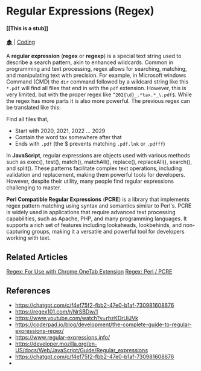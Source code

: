 # Regular Expressions (Regex)

####  [[This is a stub]]

[🏚️](../README.md) | [Coding](/coding/index.md)

A **regular expression** (**regex** or **regexp**) is a special text string used to describe a search pattern, akin to enhanced wildcards. Common in programming and text processing, regex allows for searching, matching, and manipulating text with precision. For example, in Microsoft windows Command (CMD) the `dir` command followed by a wildcard string like this `*.pdf` will find all files that end in with the `pdf` extension. However, this is very limited, but with the proper regex like `^202{\d}_.*tax.*_\.pdf$`. While the regex has more parts it is also more powerful. The previous regex can be translated like this:

Find all files that,

- Start with 2020, 2021, 2022 ... 2029
- Contain the word tax somewhere after that
- Ends with `.pdf` (the $ prevents matching `.pdf.lnk` or `.pdfff`)

In **JavaScript**, regular expressions are objects used with various methods such as exec(), test(), match(), matchAll(), replace(), replaceAll(), search(), and split(). These patterns facilitate complex text operations, including validation and replacement, making them powerful tools for developers. However, despite their utility, many people find regular expressions challenging to master.

**Perl Compatible Regular Expressions** (**PCRE**) is a library that implements regex pattern matching using syntax and semantics similar to Perl's. PCRE is widely used in applications that require advanced text processing capabilities, such as Apache, PHP, and many programming languages. It supports a rich set of features including lookaheads, lookbehinds, and non-capturing groups, making it a versatile and powerful tool for developers working with text.

## Related Articles

[Regex: For Use with Chrome OneTab Extension](/how-to/regex-onetab.md)
[Regex: Perl / PCRE](/how-to/regex-perl-pcre.md)


## References

- https://chatgpt.com/c/f4ef75f2-fbb2-47e0-b1af-730981608676
- https://regex101.com/r/NrSBDw/1
- https://www.youtube.com/watch?v=rhzKDrUiJVk
- https://coderpad.io/blog/development/the-complete-guide-to-regular-expressions-regex/
- https://www.regular-expressions.info/
- https://developer.mozilla.org/en-US/docs/Web/JavaScript/Guide/Regular_expressions
- https://chatgpt.com/c/f4ef75f2-fbb2-47e0-b1af-730981608676
- 

